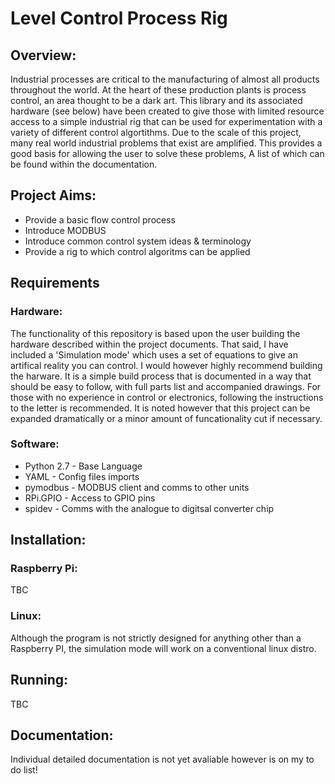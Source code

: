 # Level Control Process Rig

## Overview:
Industrial processes are critical to the manufacturing of almost all products throughout the world. At the heart of these production plants is process control, an area thought to be a dark art. This library and its associated hardware (see below) have been created to give those with limited resource access to a simple industrial rig that can be used for experimentation with a variety of different control algortithms. Due to the scale of this project, many real world industrial problems that exist are amplified. This provides a good basis for allowing the user to solve these problems, A list of which can be found within the documentation.

## Project Aims:
* Provide a basic flow control process
* Introduce MODBUS
* Introduce common control system ideas & terminology
* Provide a rig to which control algoritms can be applied

## Requirements
### Hardware:
The functionality of this repository is based upon the user building the hardware described within the project documents. That said, I have included a 'Simulation mode' which uses a set of equations to give an artifical reality you can control. I would however highly recommend building the harware. It is a simple build process that is documented in a way that should be easy to follow, with full parts list and accompanied drawings. For those with no experience in control or electronics, following the instructions to the letter is recommended. It is noted however that this project can be expanded dramatically or a minor amount of funcationality cut if necessary.

### Software:
* Python 2.7  - Base Language
* YAML        - Config files imports
* pymodbus    - MODBUS client and comms to other units
* RPi.GPIO    - Access to GPIO pins
* spidev      - Comms with the analogue to digitsal converter chip

## Installation:
### Raspberry Pi:
TBC

### Linux:
Although the program is not strictly designed for anything other than a Raspberry PI, the simulation mode will work on a conventional linux distro.

## Running:
TBC

## Documentation:
Individual detailed documentation is not yet avaliable however is on my to do list!
